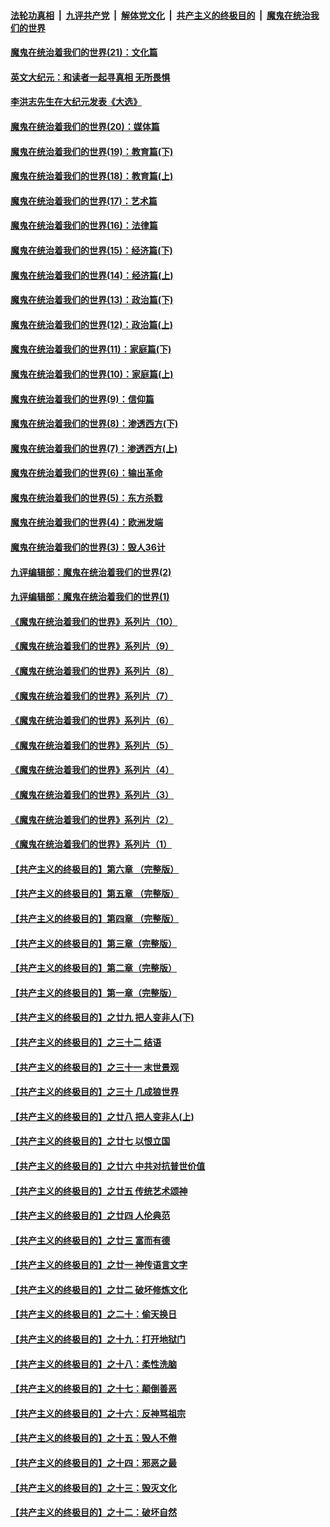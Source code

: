 

####  [法轮功真相](../../../../basic/blob/master/README.md?t=01220301) &nbsp;|&nbsp; [九评共产党](../../../../9ping.md/blob/master/README.md?t=01220301) &nbsp;|&nbsp; [解体党文化](../../../../jtdwh.md/blob/master/README.md?t=01220301)  &nbsp;|&nbsp; [共产主义的终极目的](../../../../gczydzjmd.md/blob/master/README.md?t=01220301) &nbsp;|&nbsp; [魔鬼在统治我们的世界](../../../../mgztzwmdsj.md/blob/master/README.md?t=01220301) 

#### [魔鬼在统治着我们的世界(21)：文化篇](../pages/nsc422/n10597706.md?t=01220301) 

#### [英文大纪元：和读者一起寻真相 无所畏惧](../pages/nsc422/n12542027.md?t=01220301) 

#### [李洪志先生在大纪元发表《大选》](../pages/nsc422/n12534746.md?t=01220301) 

#### [魔鬼在统治着我们的世界(20)：媒体篇](../pages/nsc422/n10586579.md?t=01220301) 

#### [魔鬼在统治着我们的世界(19)：教育篇(下)](../pages/nsc422/n10564808.md?t=01220301) 

#### [魔鬼在统治着我们的世界(18)：教育篇(上)](../pages/nsc422/n10526970.md?t=01220301) 

#### [魔鬼在统治着我们的世界(17)：艺术篇](../pages/nsc422/n10499093.md?t=01220301) 

#### [魔鬼在统治着我们的世界(16)：法律篇](../pages/nsc422/n10485969.md?t=01220301) 

#### [魔鬼在统治着我们的世界(15)：经济篇(下)](../pages/nsc422/n10469975.md?t=01220301) 

#### [魔鬼在统治着我们的世界(14)：经济篇(上)](../pages/nsc422/n10457370.md?t=01220301) 

#### [魔鬼在统治着我们的世界(13)：政治篇(下)](../pages/nsc422/n10448270.md?t=01220301) 

#### [魔鬼在统治着我们的世界(12)：政治篇(上)](../pages/nsc422/n10444576.md?t=01220301) 

#### [魔鬼在统治着我们的世界(11)：家庭篇(下)](../pages/nsc422/n10440961.md?t=01220301) 

#### [魔鬼在统治着我们的世界(10)：家庭篇(上)](../pages/nsc422/n10435448.md?t=01220301) 

#### [魔鬼在统治着我们的世界(9)：信仰篇](../pages/nsc422/n10432159.md?t=01220301) 

#### [魔鬼在统治着我们的世界(8)：渗透西方(下)](../pages/nsc422/n10429603.md?t=01220301) 

#### [魔鬼在统治着我们的世界(7)：渗透西方(上)](../pages/nsc422/n10426013.md?t=01220301) 

#### [魔鬼在统治着我们的世界(6)：输出革命](../pages/nsc422/n10421536.md?t=01220301) 

#### [魔鬼在统治着我们的世界(5)：东方杀戮](../pages/nsc422/n10417707.md?t=01220301) 

#### [魔鬼在统治着我们的世界(4)：欧洲发端](../pages/nsc422/n10414890.md?t=01220301) 

#### [魔鬼在统治着我们的世界(3)：毁人36计](../pages/nsc422/n10411583.md?t=01220301) 

#### [九评编辑部：魔鬼在统治着我们的世界(2)](../pages/nsc422/n10410036.md?t=01220301) 

#### [九评编辑部：魔鬼在统治着我们的世界(1)](../pages/nsc422/n10406825.md?t=01220301) 

#### [《魔鬼在统治着我们的世界》系列片（10）](../pages/nsc422/n12292670.md?t=01220301) 

#### [《魔鬼在统治着我们的世界》系列片（9）](../pages/nsc422/n12290859.md?t=01220301) 

#### [《魔鬼在统治着我们的世界》系列片（8）](../pages/nsc422/n12287445.md?t=01220301) 

#### [《魔鬼在统治着我们的世界》系列片（7）](../pages/nsc422/n12283425.md?t=01220301) 

#### [《魔鬼在统治着我们的世界》系列片（6）](../pages/nsc422/n12282314.md?t=01220301) 

#### [《魔鬼在统治着我们的世界》系列片（5）](../pages/nsc422/n12281419.md?t=01220301) 

#### [《魔鬼在统治着我们的世界》系列片（4）](../pages/nsc422/n12274024.md?t=01220301) 

#### [《魔鬼在统治着我们的世界》系列片（3）](../pages/nsc422/n12271322.md?t=01220301) 

#### [《魔鬼在统治着我们的世界》系列片（2）](../pages/nsc422/n12269049.md?t=01220301) 

#### [《魔鬼在统治着我们的世界》系列片（1）](../pages/nsc422/n12267575.md?t=01220301) 

#### [【共产主义的终极目的】第六章 （完整版）](../pages/nsc422/n11428913.md?t=01220301) 

#### [【共产主义的终极目的】第五章 （完整版）](../pages/nsc422/n11428912.md?t=01220301) 

#### [【共产主义的终极目的】第四章 （完整版）](../pages/nsc422/n11428907.md?t=01220301) 

#### [【共产主义的终极目的】第三章（完整版）](../pages/nsc422/n11428848.md?t=01220301) 

#### [【共产主义的终极目的】第二章（完整版）](../pages/nsc422/n11428831.md?t=01220301) 

#### [【共产主义的终极目的】第一章（完整版）](../pages/nsc422/n11417651.md?t=01220301) 

#### [【共产主义的终极目的】之廿九 把人变非人(下)](../pages/nsc422/n11344140.md?t=01220301) 

#### [【共产主义的终极目的】之三十二 结语](../pages/nsc422/n11360535.md?t=01220301) 

#### [【共产主义的终极目的】之三十一 末世景观](../pages/nsc422/n11351129.md?t=01220301) 

#### [【共产主义的终极目的】之三十 几成狼世界](../pages/nsc422/n11348280.md?t=01220301) 

#### [【共产主义的终极目的】之廿八 把人变非人(上)](../pages/nsc422/n11340492.md?t=01220301) 

#### [【共产主义的终极目的】之廿七 以恨立国](../pages/nsc422/n11336944.md?t=01220301) 

#### [【共产主义的终极目的】之廿六 中共对抗普世价值](../pages/nsc422/n11324785.md?t=01220301) 

#### [【共产主义的终极目的】之廿五 传统艺术颂神](../pages/nsc422/n11296396.md?t=01220301) 

#### [【共产主义的终极目的】之廿四 人伦典范](../pages/nsc422/n11296397.md?t=01220301) 

#### [【共产主义的终极目的】之廿三 富而有德](../pages/nsc422/n11283598.md?t=01220301) 

#### [【共产主义的终极目的】之廿一 神传语言文字](../pages/nsc422/n11263265.md?t=01220301) 

#### [【共产主义的终极目的】之廿二 破坏修炼文化](../pages/nsc422/n11245728.md?t=01220301) 

#### [【共产主义的终极目的】之二十：偷天换日](../pages/nsc422/n11238846.md?t=01220301) 

#### [【共产主义的终极目的】之十九：打开地狱门](../pages/nsc422/n11206376.md?t=01220301) 

#### [【共产主义的终极目的】之十八：柔性洗脑](../pages/nsc422/n11199994.md?t=01220301) 

#### [【共产主义的终极目的】之十七：颠倒善恶](../pages/nsc422/n11179782.md?t=01220301) 

#### [【共产主义的终极目的】之十六：反神骂祖宗](../pages/nsc422/n11166798.md?t=01220301) 

#### [【共产主义的终极目的】之十五：毁人不倦](../pages/nsc422/n11166792.md?t=01220301) 

#### [【共产主义的终极目的】之十四：邪恶之最](../pages/nsc422/n11150249.md?t=01220301) 

#### [【共产主义的终极目的】之十三：毁灭文化](../pages/nsc422/n11135227.md?t=01220301) 

#### [【共产主义的终极目的】之十二：破坏自然](../pages/nsc422/n11135214.md?t=01220301) 

